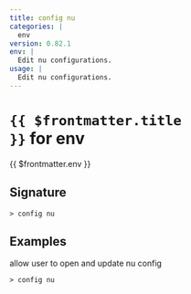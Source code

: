 ```yaml
---
title: config nu
categories: |
  env
version: 0.82.1
env: |
  Edit nu configurations.
usage: |
  Edit nu configurations.
---
```


# <code>{{ $frontmatter.title }}</code> for env

<div class='command-title'>{{ $frontmatter.env }}</div>

## Signature

```> config nu ```

## Examples

allow user to open and update nu config
```shell
> config nu

```
